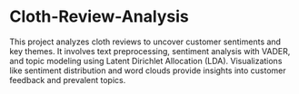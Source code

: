 # Cloth-Review-Analysis
This project analyzes cloth reviews to uncover customer sentiments and key themes. It involves text preprocessing, sentiment analysis with VADER, and topic modeling using Latent Dirichlet Allocation (LDA). Visualizations like sentiment distribution and word clouds provide insights into customer feedback and prevalent topics.

